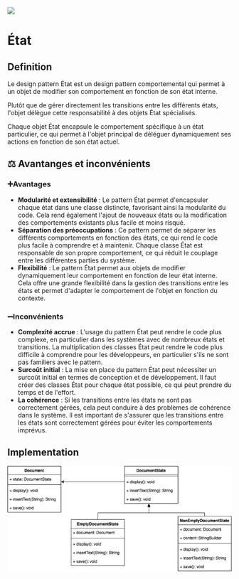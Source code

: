 [![](https://img.shields.io/badge/sfeir.dev-État-blue)](https://www.sfeir.dev/back/design-patterns-comportementaux-etat/)
# État
## Definition
Le design pattern État est un design pattern comportemental qui permet à un objet de modifier son comportement en fonction de son état interne.

Plutôt que de gérer directement les transitions entre les différents états, l'objet délègue cette responsabilité à des objets État spécialisés.

Chaque objet État encapsule le comportement spécifique à un état particulier, ce qui permet à l'objet principal de déléguer dynamiquement ses actions en fonction de son état actuel.

## ⚖️ Avantanges et inconvénients
### ➕Avantages
- **Modularité et extensibilité** : Le pattern État permet d'encapsuler chaque état dans une classe distincte, favorisant ainsi la modularité du code. Cela rend également l'ajout de nouveaux états ou la modification des comportements existants plus facile et moins risqué.
- **Séparation des préoccupations** : Ce pattern permet de séparer les différents comportements en fonction des états, ce qui rend le code plus facile à comprendre et à maintenir. Chaque classe État est responsable de son propre comportement, ce qui réduit le couplage entre les différentes parties du système.
- **Flexibilité** : Le pattern État permet aux objets de modifier dynamiquement leur comportement en fonction de leur état interne. Cela offre une grande flexibilité dans la gestion des transitions entre les états et permet d'adapter le comportement de l'objet en fonction du contexte.
### ➖Inconvénients
- **Complexité accrue** : L'usage du pattern État peut rendre le code plus complexe, en particulier dans les systèmes avec de nombreux états et transitions. La multiplication des classes État peut rendre le code plus difficile à comprendre pour les développeurs, en particulier s'ils ne sont pas familiers avec le pattern.
- **Surcoût initial** : La mise en place du pattern État peut nécessiter un surcoût initial en termes de conception et de développement. Il faut créer des classes État pour chaque état possible, ce qui peut prendre du temps et de l'effort.
- **La cohérence** : Si les transitions entre les états ne sont pas correctement gérées, cela peut conduire à des problèmes de cohérence dans le système. Il est important de s'assurer que les transitions entre les états sont correctement gérées pour éviter les comportements imprévus.
## Implementation
![state.drawio.png](state.drawio.png)